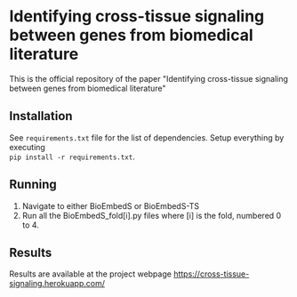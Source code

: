 # Identifying cross-tissue signaling between genes from biomedical literature

This is the official repository of the paper "Identifying cross-tissue signaling between genes from biomedical literature"  


## Installation

See ```requirements.txt``` file for the list of dependencies. Setup everything by executing  
```pip install -r requirements.txt```.

## Running

1. Navigate to either BioEmbedS or BioEmbedS-TS  
2. Run all the BioEmbedS_fold[i].py files where [i] is the fold, numbered 0 to 4. 

## Results

Results are available at the project webpage https://cross-tissue-signaling.herokuapp.com/
